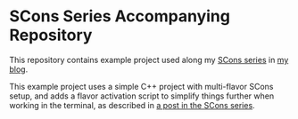 # SCons Series Accompanying Repository

This repository contains example project used along my [SCons series](http://www.ostricher.com/tag/scons/) in [my blog](http://www.ostricher.com/).

This example project uses a simple C++ project with multi-flavor SCons setup, and adds a flavor activation script to simplify things further when working in the terminal, as described in [a post in the SCons series](http://www.ostricher.com/2014/10/scons-flavors-terminal-integration).

